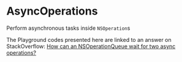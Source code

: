 # AsyncOperations
Perform asynchronous tasks inside `NSOperation`s

The Playground codes presented here are linked to an answer on StackOverflow: [How can an NSOperationQueue wait for two async operations?](http://stackoverflow.com/a/39309450/1966109)
